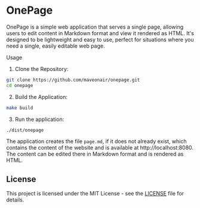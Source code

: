 # OnePage

OnePage is a simple web application that serves a single page, allowing users to edit content in Markdown format and view it rendered as HTML. It's designed to be lightweight and easy to use, perfect for situations where you need a single, easily editable web page.

Usage

1. Clone the Repository:
```bash
git clone https://github.com/maveonair/onepage.git
cd onepage
```

2. Build the Application:
```bash
make build
```

3. Run the application:
```bash
./dist/onepage
```

The application creates the file `page.md`, if it does not already exist, which contains the content of the website and is available at http://localhost:8080. The content can be edited there in Markdown format and is rendered as HTML.

## License

This project is licensed under the MIT License - see the [LICENSE](LICENSE) file for details.